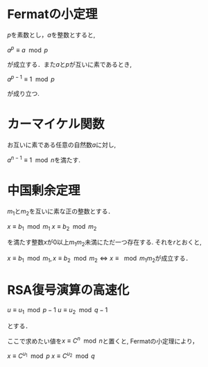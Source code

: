 # Fermatの小定理

$p$を素数とし，$a$を整数とすると,

$a^p \equiv a \mod p$

が成立する．また$a$と$p$が互いに素であるとき,

$a^{p-1} \equiv 1 \mod p$

が成り立つ.

# カーマイケル関数

お互いに素である任意の自然数$a$に対し,

$a^{n-1} \equiv 1 \mod n$を満たす.

# 中国剰余定理

$m_1$と$m_2$を互いに素な正の整数とする．

$x \equiv b_1 \mod m_1$
$x \equiv b_2 \mod m_2$

を満たす整数$x$が$0$以上$m_1m_2$未満にただ一つ存在する. それを$r$とおくと,

$x \equiv b_1 \mod m_1, x \equiv b_2 \mod m_2 \Leftrightarrow x \equiv \mod m_1m_2$が成立する．

# RSA復号演算の高速化

$u \equiv u_1 \mod p-1$
$u \equiv u_2 \mod q-1$

とする．

ここで求めたい値を$x \equiv C^n \mod n$と置くと, Fermatの小定理により，

$x \equiv C^{u_1} \mod p$
$x \equiv C^{u_2} \mod q$

